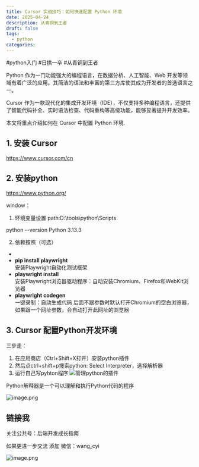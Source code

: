 ```yaml
---
title: Cursor 实战技巧：如何快速配置 Python 环境
date: 2025-04-24
description: 从青铜到王者
draft: false
tags:
  - python
categories:
---
```

#python入门 #日拱一卒 #从青铜到王者 



Python 作为一门功能强大的编程语言，在数据分析、人工智能、Web 开发等领域有着广泛的应用。其简洁的语法和丰富的第三方库使其成为开发者的首选语言之一。

Cursor 作为一款现代化的集成开发环境（IDE），不仅支持多种编程语言，还提供了智能代码补全、实时语法检查、代码重构等高级功能，能够显著提升开发效率。


本文将重点介绍如何在 Cursor 中配置 Python 环境.

## 1. 安装 Cursor

https://www.cursor.com/cn
## 2. 安装python

https://www.python.org/


window：

1. 环境变量设置  path:D:\tools\python\Scripts

 python --version
 Python 3.13.3

2. 依赖按照（可选）
-  
- **pip install playwright**  
    安装Playwright自动化测试框架
- **playwright install**  
    安装Playwright浏览器驱动程序：自动安装Chromium、Firefox和WebKit浏览器
- **playwright codegen**  
    一键录制：自动生成代码 后面不跟参数时默认打开Chromium的空白浏览器，如果跟一个网址参数，会自动打开此网址的浏览器


 
## 3. Cursor 配置Python开发环境

三步走：
1. 在应用商店（Ctrl+Shift+X打开）安装python插件
2. 然后点ctrl+shift+p搜索python: Select Interpreter，选择解析器
3.  运行自己写pyhton程序 
![管理python的插件](https://money-1256465252.cos.ap-beijing.myqcloud.com/2025/20250424201507.png)


Python解释器是一个可以理解和执行Python代码的程序

![image.png](https://money-1256465252.cos.ap-beijing.myqcloud.com/2025/20250424201748.png)

## 链接我 




关注公共号：后端开发成长指南  

如果更进一步交流 添加 微信：wang_cyi


![image.png](https://money-1256465252.cos.ap-beijing.myqcloud.com/2025/20250331222159.png)
